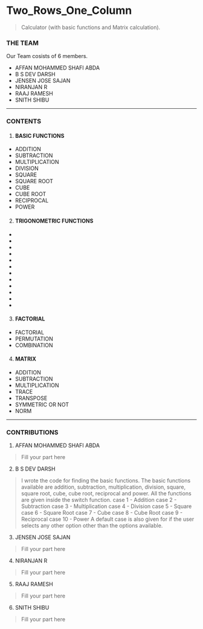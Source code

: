 # Two_Rows_One_Column
> Calculator (with basic functions and Matrix calculation).
### THE TEAM
Our Team cosists of 6 members.
- AFFAN MOHAMMED SHAFI ABDA
- B S DEV DARSH
- JENSEN JOSE SAJAN
- NIRANJAN R
- RAAJ RAMESH
- SNITH SHIBU
----
### CONTENTS
1. #### BASIC FUNCTIONS
- ADDITION
- SUBTRACTION
- MULTIPLICATION
- DIVISION
- SQUARE
- SQUARE ROOT
- CUBE
- CUBE ROOT
- RECIPROCAL
- POWER
2. #### TRIGONOMETRIC FUNCTIONS
-
-
-
-
-
-
-
-
-
-
-
-
3. #### FACTORIAL
- FACTORIAL
- PERMUTATION
- COMBINATION
4. #### MATRIX
- ADDITION
- SUBTRACTION
- MULTIPLICATION
- TRACE
- TRANSPOSE
- SYMMETRIC OR NOT
- NORM
----
### CONTRIBUTIONS
1. AFFAN MOHAMMED SHAFI ABDA
> Fill your part here
2. B S DEV DARSH
> I wrote the code for finding the basic functions. The basic functions available are addition, subtraction, multiplication, division, square, square root, cube, cube root, reciprocal and power. All the functions are given inside the switch function.
> case 1 - Addition
> case 2 - Subtraction
> case 3 - Multiplication
> case 4 - Division
> case 5 - Square
> case 6 - Square Root
> case 7 - Cube
> case 8 - Cube Root
> case 9 - Reciprocal
> case 10 - Power
> A default case is also given for if the user selects any other option other than the options available.
3. JENSEN JOSE SAJAN
> Fill your part here
4. NIRANJAN R
> Fill your part here
5. RAAJ RAMESH
> Fill your part here
6. SNITH SHIBU
> Fill your part here
